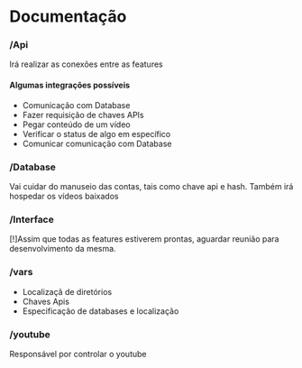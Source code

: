 <h1>Documentação</h1>


<h3>/Api</h3><!--Robson-->
<p>Irá realizar as conexões entre as features</p>
<h4>Algumas integrações possíveis</h4>
<ul>
<li>Comunicação com Database</li>
<li>Fazer requisição de chaves APIs</li>
<li>Pegar conteúdo de um vídeo</li>
<li>Verificar o status de algo em específico</li>
<li>Comunicar comunicação com Database</li>
</ul>

<h3>/Database</h3> <!--Robson -->
<p>Vai cuidar do manuseio das contas, tais como chave api e hash. Também irá hospedar os vídeos baixados</p>

<h3>/Interface</h3> <!--Em processo...-->
<p>[!]Assim que todas as features estiverem prontas, aguardar reunião para desenvolvimento da mesma.</p>


<h3>/vars</h3> 
<!-- Robson e Yago -->
<!-- Em caso de qualquer alteração desse módulo comunicar com companheiro de equipe -->
<ul>
<li>Localizaçã de diretórios</li>
<li>Chaves Apis</li>
<li>Especificação de databases e localização</li>
</ul>

<h3>/youtube</h3> <!--Yago-->
Responsável por controlar o youtube